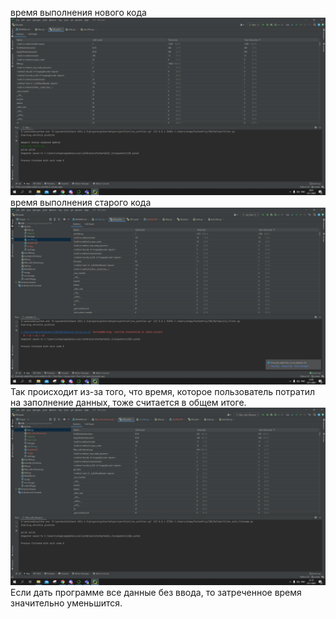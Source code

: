 время выполнения нового кода
![img.png](img.png)
время выполнения старого кода
![img_1.png](img_1.png)
Так происходит из-за того, что время, которое пользователь потратил на заполнение данных, тоже считается в общем итоге.
![img_2.png](img_2.png)
Если дать программе все данные без ввода, то затреченное время значительно уменьшится.